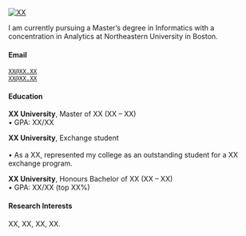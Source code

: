 [![XX](https://img.shields.io/badge/XX-github-blue?logo=github)](https://github.com/XX)

I am currently pursuing a Master’s degree in Informatics with a concentration in Analytics at Northeastern University in Boston.

#### Email  
<code>XX@XX.XX</code>  
<code>XX@XX.XX</code>

#### Education  
**XX University**, Master of XX (XX – XX)  
• GPA: XX/XX  

**XX University**, Exchange student <br>  
• As a XX, represented my college as an outstanding student for a XX exchange program.  

**XX University**, Honours Bachelor of XX (XX – XX)  
• GPA: XX/XX (top XX%)  

#### Research Interests  
XX, XX, XX, XX.
